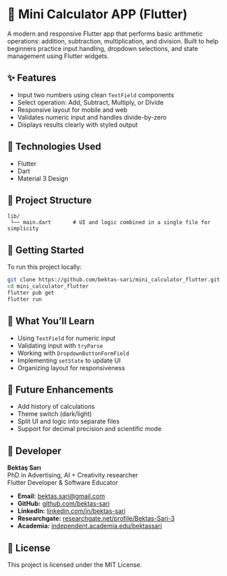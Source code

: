 # 🧮 Mini Calculator APP (Flutter)

A modern and responsive Flutter app that performs basic arithmetic operations: addition, subtraction, multiplication, and division. 
Built to help beginners practice input handling, dropdown selections, and state management using Flutter widgets.

## ✨ Features

- Input two numbers using clean `TextField` components
- Select operation: Add, Subtract, Multiply, or Divide
- Responsive layout for mobile and web
- Validates numeric input and handles divide-by-zero
- Displays results clearly with styled output

## 🚀 Technologies Used

- Flutter
- Dart
- Material 3 Design

## 📁 Project Structure

```
lib/
 └── main.dart       # UI and logic combined in a single file for simplicity
```

## 🔧 Getting Started

To run this project locally:

```bash
git clone https://github.com/bektas-sari/mini_calculator_flutter.git
cd mini_calculator_flutter
flutter pub get
flutter run
```

## 🧠 What You’ll Learn

- Using `TextField` for numeric input
- Validating input with `tryParse`
- Working with `DropdownButtonFormField`
- Implementing `setState` to update UI
- Organizing layout for responsiveness

## 🔮 Future Enhancements

- Add history of calculations
- Theme switch (dark/light)
- Split UI and logic into separate files
- Support for decimal precision and scientific mode

## 👤 Developer

**Bektaş Sarı**<br>
PhD in Advertising, AI + Creativity researcher<br>
Flutter Developer & Software Educator<br>

- **Email:** [bektas.sari@gmail.com](mailto:bektas.sari@gmail.com)  
- **GitHub:** [github.com/bektas-sari](https://github.com/bektas-sari)  
- **LinkedIn:** [linkedin.com/in/bektas-sari](https://www.linkedin.com/in/bektas-sari)  
- **Researchgate:** [researchgate.net/profile/Bektas-Sari-3](https://www.researchgate.net/profile/Bektas-Sari-3)  
- **Academia:** [independent.academia.edu/bektassari](https://independent.academia.edu/bektassari)

## 📝 License

This project is licensed under the MIT License.

